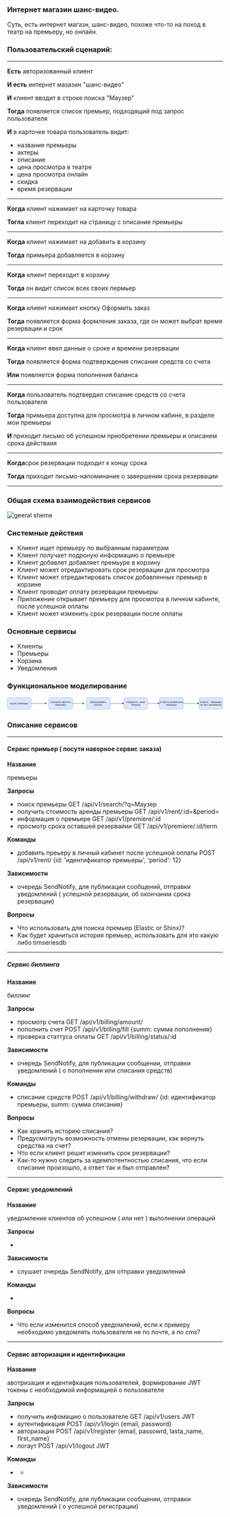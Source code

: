 ### Интернет  магазин шанс-видео.

Суть, есть  интернет магазн, шанс-видео, похоже что-то на поход в театр  на  премьеру, но  онлайн.

### Пользовательский  сценарий:
_____

**Есть** авторизованный  клиент

**И есть** интернет мазазин  "шанс-видео"

**И** клиент вводит в строке  поиска "Маузер"

**Тогда** появляется  список премьер, подходящий под   запрос  пользователя

**И** в  карточке  товара пользователь  видит:

- название  премьеры
- актеры
- описание
- цена  просмотра в театре
- цена просмотра онлайн
- скидка
- время  резервации
_____
**Когда** клиент нажимает на  карточку  товара

**Тогла** клиент переходит на страницу  с описание  премьеры
____
**Когда** клиент нажимает на добавить в  корзину

**Тогда** примьера добавляется в  корзину
____
**Когда** клиент переходит в  корзину

**Тогда** он  видит список всех своих пермьер
____
**Когда** клиент  нажимает кнопку Оформить  заказ

**Тогда** появляется   форма  формления  заказа, где он может  выбрат  время  резервации и срок
____
**Когда** клиент ввел данные  о сроке и времени резервации

**Тогда** появляется  форма  подтверждения списания   средств  со счета

**Или** появляется  форма  пополнения  баланса
_____
**Когда** пользователь подтвердил списание средств  со счета пользователя

**Тогда** примьера  доступна для  просмотра в личном   кабине, в  разделе мои премьеры

**И** приходит  письмо об  успешном приобретении  премьеры  и  описанем срока действаия
_____
**Когда**срок резервации подходит к  концу срока

**Тогда** приходит  письмо-напоминание о  завершении срока резервации
____

###  Общая схема взаимодействия сервисов
![geeral sheme](chancе-premiere.png)


### Cистемные действия

- Клиент  ищет премьеру по  выбранным параметрам
- Клиент получает подроную информацию о  премьере
- Клиент добавлет добавляет премьуре в корзину
- Клиент может отредактировать срок резервации  для просмотра
- Клиент может отредактировать список добавленных премьер в корзине
- Клиент проводит оплату резервации премьеры
- Приложение открывает премьеру для  просмотра в  личном кабинте, после успешной оплаты
- Клиент может изменить срок  резервации после оплаты

### Основные сервисы

- Клиенты
- Премьеры
- Корзина
- Уведомления

### Функциональное моделирование

![func_model_premier](func_model_premier.png)


### Описание  сервисов
____

#### Сервис примьер ( посути   наверное   сервис заказа)

**Название**

премьеры

**Запросы**

- поиск премьеры
  GET /api/v1/search/?q=Маузер
- получить стоимость  аренды  премьеры
  GET /api/v1/rent/:id=&period=
- информация  о  премьере
  GET /api/v1/premiere/:id
- просмотр  срока оставшей резервайии
  GET /api/v1/premiere/:id/term


**Команды**

- добавить преьеру в личный кабинет после успешной  оплаты
  POST /api/v1/rent/  {id: 'идентификатор премьеры', 'period': 12}

**Зависимости**

- очередь SendNotify, для публикации сообщений, отправки уведомлений (  успешной  резервации,  об окончании срока  резервации)   


**Вопросы**

- Что  использовать для поиска премьер (Elastic or  Shinx)? 
- Как   будет  храниться история  премьер,  использовать для   это какую  либо timseriesdb

______

##### Сервис биллинга

**Название**

биллинг

**Запросы**
- просмотр счета
  GET /api/v1/billing/amount/
- пополнить счет
  POST /api/v1/billing/fill {summ: сумма  пополнения}
- проверка  статтуса оплаты
  GET /api/v1/billing/status/:id
  
**Зависимости**

- очередь SendNotify,  для  публикации сообщении, отправки уведомлений ( о пополнении или  списания  средств) 

**Команды**

- списание  средств
  POST /api/v1/billing/withdraw/ {id: идентификатор премьеры,  summ: сумма  списания}

 
**Вопросы**

- Как  хранить историю списания?
- Предусмотруть  возможность отмены резервации, как вернуть  средства на счет?
- Что если клиент решит  изменить срок резервации?
- Как-то  нужно следить за идемпотентностью списания, что  если  списание  произошло, а  ответ  так  и  был  отправлен?

_____

#### Сервис уведомлений

**Название**

уведомление  клиентов об успешном  ( или нет ) выполнении  операций 

**Запросы**

- 

**Зависимости**

-  слушает  очередь  SendNotify, для  отправки уведомлений

**Команды**

- 

**Вопросы**

- Что  если  изменится способ уведомлений, если  к примеру  необходимо уведомлять  пользователя не  по почте, а по cms?

_____

#### Сервис авторизации и идентификации

**Название**

авотризация  и  идентифкация  пользователей, формирование  JWT токены с необходимой   информацией  о пользователе

**Запросы**

- получить   инфомацию  о пользователе
  GET /api/v1/users JWT 
- аутентификация
  POST /api/v1/login {email, password}
- авторизация 
  POST /api/v1/register {email, passowrd, lasta_name, first_name}
- логаут
  POST  /api/v1/logout JWT

**Команды**

- -

**Зависимости**

- очередь SendNotify,  для  публикации сообщении, отправки уведомлений ( о успешной  регистрации) 



